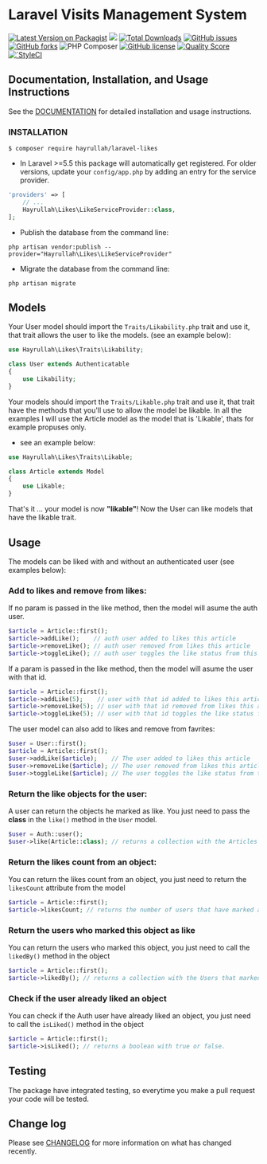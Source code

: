 # Laravel Visits Management System 


[![Latest Version on Packagist](https://img.shields.io/packagist/v/hayrullah/laravel-likes.svg?style=flat-square)](https://packagist.org/packages/hayrullah/laravel-likes)
![](https://github.com/hayrullah/laravel-likes/workflows/Run%20Tests/badge.svg?branch=master)
[![Total Downloads](https://img.shields.io/packagist/dt/hayrullah/laravel-likes.svg?style=flat-square)](https://packagist.org/packages/hayrullah/laravel-likes)
[![GitHub issues](https://img.shields.io/github/issues/zaherkhirullah/laravel-likes)](https://github.com/zaherkhirullah/laravel-likes/issues)
[![GitHub forks](https://img.shields.io/github/forks/zaherkhirullah/laravel-likes)](https://github.com/zaherkhirullah/laravel-likes/network)
![PHP Composer](https://github.com/zaherkhirullah/laravel-likes/workflows/PHP%20Composer/badge.svg?branch=master)
[![GitHub license](https://img.shields.io/github/license/zaherkhirullah/laravel-likes)](https://github.com/zaherkhirullah/laravel-likes)
[![Quality Score](https://img.shields.io/scrutinizer/g/zaherkhirullah/laravel-likes.svg?style=flat-square)](https://scrutinizer-ci.com/g/zaherkhirullah/laravel-likes)
[![`StyleCI](https://styleci.io/repos/264623457/shield)](https://styleci.io/repos/264623457)

### 

<article> </article>

## Documentation, Installation, and Usage Instructions

See the [DOCUMENTATION](https://packagist.org/packages/hayrullah/laravel-likes) for detailed installation and usage instructions.

### INSTALLATION

```
$ composer require hayrullah/laravel-likes
 ```

- In Laravel >=5.5 this package will automatically get registered. 
For older versions, update your `config/app.php` by adding an entry for the service provider.

```php
'providers' => [
    // ...
    Hayrullah\Likes\LikeServiceProvider::class,
];
```

- Publish the database from the command line:

```shell
php artisan vendor:publish --provider="Hayrullah\Likes\LikeServiceProvider" 
```

- Migrate the database from the command line:

```shell
php artisan migrate
```

## Models

Your User model should import the `Traits/Likability.php` trait and use it, that trait allows the user to like the models.
(see an example below):

```php
use Hayrullah\Likes\Traits\Likability;

class User extends Authenticatable
{
    use Likability;
}
```

Your models should import the `Traits/Likable.php` trait and use it, that trait have the methods that you'll use to allow the model be likable.
In all the examples I will use the Article model as the model that is 'Likable', thats for example propuses only.
- see an example below:

```php
use Hayrullah\Likes\Traits\Likable;

class Article extends Model
{
    use Likable;
}
```

That's it ... your model is now **"likable"**!
Now the User can like models that have the likable trait.

## Usage

The models can be liked with and without an authenticated user
(see examples below):

### Add to likes and remove from likes:

If no param is passed in the like method, then the model will asume the auth user.

``` php
$article = Article::first();
$article->addLike();    // auth user added to likes this article
$article->removeLike(); // auth user removed from likes this article
$article->toggleLike(); // auth user toggles the like status from this article
```

If a param is passed in the like method, then the model will asume the user with that id.

``` php
$article = Article::first();
$article->addLike(5);    // user with that id added to likes this article
$article->removeLike(5); // user with that id removed from likes this article
$article->toggleLike(5); // user with that id toggles the like status from this article
```

The user model can also add to likes and remove from favrites:

``` php
$user = User::first();
$article = Article::first();
$user->addLike($article);    // The user added to likes this article
$user->removeLike($article); // The user removed from likes this article
$user->toggleLike($article); // The user toggles the like status from this article
```

### Return the like objects for the user:

A user can return the objects he marked as like.
You just need to pass the **class** in the `like()` method in the `User` model.

``` php
$user = Auth::user();
$user->like(Article::class); // returns a collection with the Articles the User marked as like
```

### Return the likes count from an object:

You can return the likes count from an object, you just need to return the `likesCount` attribute from the model

``` php
$article = Article::first();
$article->likesCount; // returns the number of users that have marked as like this object.
```

### Return the users who marked this object as like

You can return the users who marked this object, you just need to call the `likedBy()` method in the object

``` php
$article = Article::first();
$article->likedBy(); // returns a collection with the Users that marked the article as like.
```

### Check if the user already liked an object

You can check if the Auth user have already liked an object, you just need to call the `isLiked()` method in the object

``` php
$article = Article::first();
$article->isLiked(); // returns a boolean with true or false.
```

## Testing

The package have integrated testing, so everytime you make a pull request your code will be tested.

## Change log

Please see [CHANGELOG](CHANGELOG.md) for more information on what has changed recently.
